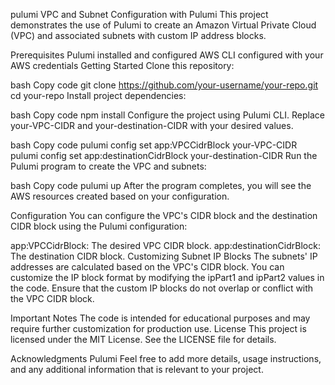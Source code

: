 pulumi
VPC and Subnet Configuration with Pulumi
This project demonstrates the use of Pulumi to create an Amazon Virtual Private Cloud (VPC) and associated subnets with custom IP address blocks.

Prerequisites
Pulumi installed and configured
AWS CLI configured with your AWS credentials
Getting Started
Clone this repository:

bash
Copy code
git clone https://github.com/your-username/your-repo.git
cd your-repo
Install project dependencies:

bash
Copy code
npm install
Configure the project using Pulumi CLI. Replace your-VPC-CIDR and your-destination-CIDR with your desired values.

bash
Copy code
pulumi config set app:VPCCidrBlock your-VPC-CIDR
pulumi config set app:destinationCidrBlock your-destination-CIDR
Run the Pulumi program to create the VPC and subnets:

bash
Copy code
pulumi up
After the program completes, you will see the AWS resources created based on your configuration.

Configuration
You can configure the VPC's CIDR block and the destination CIDR block using the Pulumi configuration:

app:VPCCidrBlock: The desired VPC CIDR block.
app:destinationCidrBlock: The destination CIDR block.
Customizing Subnet IP Blocks
The subnets' IP addresses are calculated based on the VPC's CIDR block. You can customize the IP block format by modifying the ipPart1 and ipPart2 values in the code. Ensure that the custom IP blocks do not overlap or conflict with the VPC CIDR block.

Important Notes
The code is intended for educational purposes and may require further customization for production use.
License
This project is licensed under the MIT License. See the LICENSE file for details.

Acknowledgments
Pulumi
Feel free to add more details, usage instructions, and any additional information that is relevant to your project.



